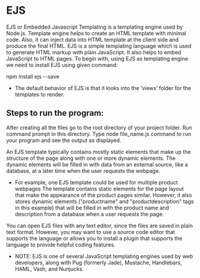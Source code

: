 # EJS  
EJS or Embedded Javascript Templating is a templating engine used by Node.js. Template engine helps to create an HTML template with minimal code. Also, it can inject data into HTML template at the client side and produce the final HTML. EJS is a simple templating language which is used to generate HTML markup with plain JavaScript. It also helps to embed JavaScript to HTML pages. To begin with, using EJS as templating engine we need to install EJS using given command:

npm install ejs --save

* The default behavior of EJS is that it looks into the ‘views’ folder for the templates to render.

## Steps to run the program:

After creating all the files go to the root directory of your project folder.
Run command prompt in this directory.
Type node file_name.js command to run your program and see the output as displayed.

An EJS template typically contains mostly static elements that make up the structure of the page along with one or more dynamic elements. The dynamic elements will be filled in with data from an external source, like a database, at a later time when the user requests the webpage.

- For example, one EJS template could be used for multiple product webpages The template contains static elements for the page layout that make the appearance of the product pages similar. However, it also stores dynamic elements ("productname" and "productdescription" tags in this example) that will be filled in with the product name and description from a database when a user requests the page.

You can open EJS files with any text editor, since the files are saved in plain text format. However, you may want to use a source code editor that supports the language or allows you to install a plugin that supports the language to provide helpful coding features.

* NOTE: EJS is one of several JavaScript templating engines used by web developers, along with Pug (formerly Jade), Mustache, Handlebars, HAML, Vash, and Nunjucks.

